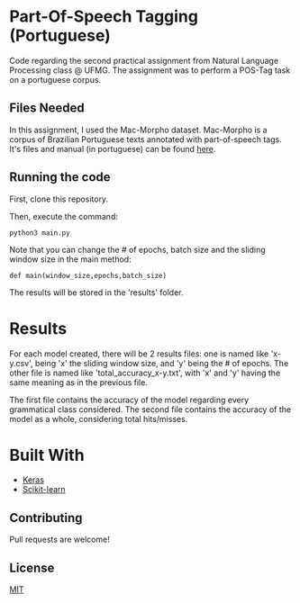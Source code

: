 # Part-Of-Speech Tagging (Portuguese)

Code regarding the second practical assignment from Natural Language Processing class @ UFMG.
The assignment was to perform a POS-Tag task on a portuguese corpus.
## Files Needed

In this assignment, I used the Mac-Morpho dataset. Mac-Morpho is a corpus of Brazilian Portuguese texts annotated with part-of-speech tags. It's files and manual (in portuguese) can be found [here](http://nilc.icmc.usp.br/macmorpho/).


## Running the code
First, clone this repository.

Then, execute the command:

```shell
python3 main.py
```

Note that you can change the # of epochs, batch size and the sliding window size in the main method:
```python3
def main(window_size,epochs,batch_size)
```
The results will be stored in the 'results' folder.

# Results
For each model created, there will be 2 results files: one is named like 'x-y.csv', being 'x' the sliding window size, and
'y' being the # of epochs. The other file is named like 'total_accuracy_x-y.txt',
with 'x' and 'y' having the same meaning as in the previous file.

The first file contains the accuracy of the model regarding every grammatical class considered. The second file contains the accuracy of the model as a whole, considering total hits/misses.

# Built With
- [Keras](https://keras.io/)
- [Scikit-learn](https://scikit-learn.org/stable/)

## Contributing
Pull requests are welcome!

## License
[MIT](https://choosealicense.com/licenses/mit/)
